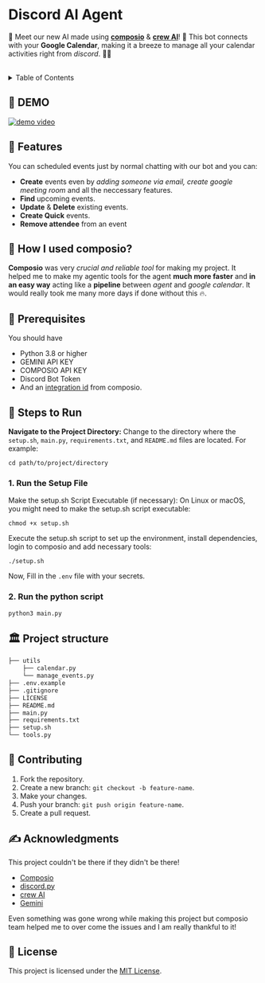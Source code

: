 # Discord AI Agent

🤖 Meet our new AI made using [**composio**](https://www.composio.dev/) & [**crew AI**](https://docs.crewai.com/)! 🎉 This bot connects with your **Google Calendar**, making it a breeze to manage all your calendar activities right from _discord_. 💬🔗

<br />

<!-- TABLE OF CONTENTS -->
<details>
  <summary>Table of Contents</summary>
  <ol>
    <li><a href="#-demo">Demo</a></li>
    <li><a href="#-features">Features</a></li>
    <li><a href="#-how-i-used-composio">How I Used Composio?</a></li>
    <li>
      <span>Getting Started</span>
      <ul>
        <li><a href="#-prerequisites">Prerequisites</a></li>
        <li><a href="#-steps-to-run">Steps to Run</a></li>
      </ul>
    </li>
    <li><a href="#%EF%B8%8F-project-structure">Project Structure</a></li>
    <li><a href="#-contributing">Contributing</a></li>
    <li><a href="#-acknowledgments">Acknowledgments<a/></li>
    <li><a href="#-license">License</a></li>
  </ol>
</details>

## 🎥 DEMO
[![demo video](https://img.youtube.com/vi/___DcDDQK-k/0.jpg)](https://www.youtube.com/watch?v=___DcDDQK-k)

## 📙 Features
You can scheduled events just by normal chatting with our bot and you can:

- **Create** events even by _adding someone via email, create google meeting room_ and all the neccessary features.
- **Find** upcoming events.
- **Update** & **Delete** existing events.
- **Create Quick** events.
- **Remove attendee** from an event

## 🤔 How I used composio?
**Composio** was very _crucial and reliable tool_ for making my project. It helped me to make my agentic tools for the agent **much more faster** and **in an easy way** acting like a **pipeline** between _agent_ and _google calendar_. It would really took me many more days if done without this 🔥.

## 🫳 Prerequisites
You should have

- Python 3.8 or higher
- GEMINI API KEY
- COMPOSIO API KEY
- Discord Bot Token
- And an [integration id](https://docs.composio.dev/api-reference/integrations/create-a-new-integration) from composio.

## 👣 Steps to Run
**Navigate to the Project Directory:**
Change to the directory where the `setup.sh`, `main.py`, `requirements.txt`, and `README.md` files are located. For example:
```shell
cd path/to/project/directory
```

### 1. Run the Setup File
Make the setup.sh Script Executable (if necessary):
On Linux or macOS, you might need to make the setup.sh script executable:
```shell
chmod +x setup.sh
```
Execute the setup.sh script to set up the environment, install dependencies, login to composio and 
add necessary tools:
```shell
./setup.sh
```
Now, Fill in the `.env` file with your secrets.

### 2. Run the python script
```shell
python3 main.py
```

## 🏛️ Project structure

```bash
├── utils
    ├── calendar.py
    └── manage_events.py
├── .env.example
├── .gitignore
├── LICENSE
├── README.md
├── main.py
├── requirements.txt
├── setup.sh
└── tools.py
```

## 🤗 Contributing
1. Fork the repository.
2. Create a new branch: `git checkout -b feature-name`.
3. Make your changes.
4. Push your branch: `git push origin feature-name`.
5. Create a pull request.

## ✍ Acknowledgments
This project couldn't be there if they didn't be there!
- [Composio](https://composio.dev/)
- [discord.py](https://discordpy.readthedocs.io/en/stable/)
- [crew AI](https://docs.crewai.com/)
- [Gemini](https://gemini.google.com/app)

Even something was gone wrong while making this project but composio team helped me to over come the issues and I am really thankful to it!

## 🧾 License
This project is licensed under the [MIT License](LICENSE).

